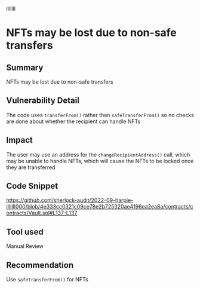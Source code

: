 IllIllI
# NFTs may be lost due to non-safe transfers

## Summary
NFTs may be lost due to non-safe transfers

## Vulnerability Detail
The code uses `transferFrom()` rather than `safeTransferFrom()` so no checks are done about whether the recipient can handle NFTs

## Impact
The user may use an address for the `changeRecipientAddress()` call, which may be unable to handle NFTs, which will cause the NFTs to be locked once they are transferred

## Code Snippet
https://github.com/sherlock-audit/2022-09-harpie-IllIllI000/blob/4e333cc0321c09ce78e2b725320ae4196ea2ea8a/contracts/contracts/Vault.sol#L137-L137

## Tool used

Manual Review

## Recommendation
Use `safeTransferFrom()` for NFTs
